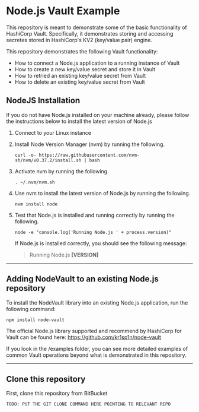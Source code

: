 # Node.js Vault Example

This repository is meant to demonstrate some of the basic functionality of HashiCorp Vault. Specifically, it demonstrates storing and accessing secretes stored in HashiCorp's KV2 (key/value pair) engine. 

This repository demonstrates the following Vault functionality:

- How to connect a Node.js application to a running instance of Vault
- How to create a new key/value secret and store it in Vault
- How to retried an existing key/value secret from Vault
- How to delete an existing key/value secret from Vault

## NodeJS Installation

If you do not have Node.js installed on your machine already, please follow the instructions below to install the latest version of Node.js

1) Connect to your Linux instance 

2) Install Node Version Manager (nvm) by running the following.

    ```
    curl -o- https://raw.githubusercontent.com/nvm-sh/nvm/v0.37.2/install.sh | bash
    ```

3) Activate nvm by running the following.

    ```
    . ~/.nvm/nvm.sh
    ```

4) Use nvm to install the latest version of Node.js by running the following. 
   
    ```
    nvm install node
    ```

5) Test that Node.js is installed and running correctly by running the following.

    ```
    node -e "console.log('Running Node.js ' + process.version)"
    ```

    If Node.js is installed correctly, you should see the following message:

    > Running Node.js **[VERSION]**

---

## Adding NodeVault to an existing Node.js repository

To install the NodeVault library into an existing Node.js application, run the following command:

```
npm install node-vault
```

The official Node.js library supported and recommend by HashiCorp for Vault can be found here: https://github.com/kr1sp1n/node-vault

If you look in the /examples folder, you can see more detailed examples of common Vault operations beyond what is demonstrated in this repository.

---

## Clone this repository

First, clone this repository from BitBucket

```
TODO: PUT THE GIT CLONE COMMAND HERE POINTING TO RELEVANT REPO
```
